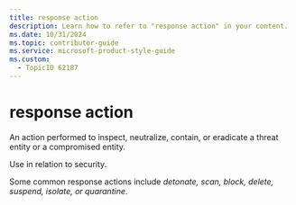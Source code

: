 ```yaml
---
title: response action
description: Learn how to refer to "response action" in your content.
ms.date: 10/31/2024
ms.topic: contributor-guide
ms.service: microsoft-product-style-guide
ms.custom:
  - TopicID 62187
---
```



# response action

An action performed to inspect, neutralize, contain, or eradicate a threat entity or a compromised entity.​

Use in relation to security. ​​

Some common response actions include *detonate, scan, block, delete, suspend, isolate, or quarantine*.​



